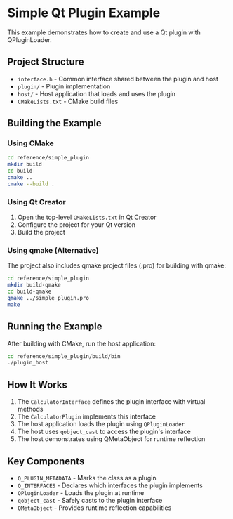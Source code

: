 # Simple Qt Plugin Example

This example demonstrates how to create and use a Qt plugin with QPluginLoader.

## Project Structure

- `interface.h` - Common interface shared between the plugin and host
- `plugin/` - Plugin implementation
- `host/` - Host application that loads and uses the plugin
- `CMakeLists.txt` - CMake build files

## Building the Example

### Using CMake

```bash
cd reference/simple_plugin
mkdir build
cd build
cmake ..
cmake --build .
```

### Using Qt Creator

1. Open the top-level `CMakeLists.txt` in Qt Creator
2. Configure the project for your Qt version
3. Build the project

### Using qmake (Alternative)

The project also includes qmake project files (.pro) for building with qmake:

```bash
cd reference/simple_plugin
mkdir build-qmake
cd build-qmake
qmake ../simple_plugin.pro
make
```

## Running the Example

After building with CMake, run the host application:

```bash
cd reference/simple_plugin/build/bin
./plugin_host
```

## How It Works

1. The `CalculatorInterface` defines the plugin interface with virtual methods
2. The `CalculatorPlugin` implements this interface
3. The host application loads the plugin using `QPluginLoader`
4. The host uses `qobject_cast` to access the plugin's interface
5. The host demonstrates using QMetaObject for runtime reflection

## Key Components

- `Q_PLUGIN_METADATA` - Marks the class as a plugin
- `Q_INTERFACES` - Declares which interfaces the plugin implements
- `QPluginLoader` - Loads the plugin at runtime
- `qobject_cast` - Safely casts to the plugin interface
- `QMetaObject` - Provides runtime reflection capabilities 